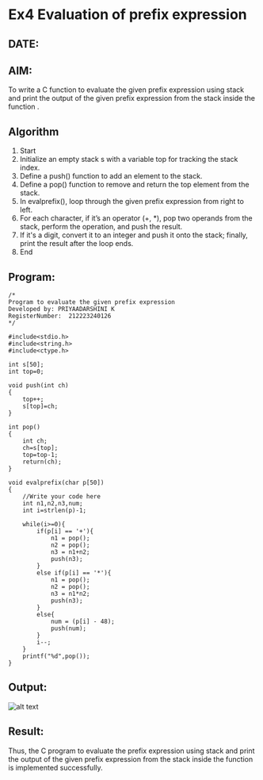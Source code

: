# Ex4 Evaluation of prefix expression
## DATE:
## AIM:
To write a C function to evaluate the given prefix expression using stack and print the output of the given prefix expression from the stack inside the function . 

## Algorithm
1. Start
2. Initialize an empty stack s with a variable top for tracking the stack index.
3. Define a push() function to add an element to the stack.
4. Define a pop() function to remove and return the top element from the stack.
5. In evalprefix(), loop through the given prefix expression from right to left.
6. For each character, if it’s an operator (+, *), pop two operands from the stack, perform the operation, and push the result.
7. If it's a digit, convert it to an integer and push it onto the stack; finally, print the result after the loop ends.
8. End  

## Program:
```
/*
Program to evaluate the given prefix expression
Developed by: PRIYAADARSHINI K
RegisterNumber:  212223240126
*/

#include<stdio.h>
#include<string.h>
#include<ctype.h>

int s[50];
int top=0;

void push(int ch)
{
	top++;
	s[top]=ch;
}

int pop()
{
	int ch;
	ch=s[top];
	top=top-1;
	return(ch);
}

void evalprefix(char p[50])
{
    //Write your code here 
    int n1,n2,n3,num;
    int i=strlen(p)-1;
    
    while(i>=0){
        if(p[i] == '+'){
            n1 = pop();
            n2 = pop();
            n3 = n1+n2;
            push(n3);
        }
        else if(p[i] == '*'){
            n1 = pop();
            n2 = pop();
            n3 = n1*n2;
            push(n3);
        }
        else{
            num = (p[i] - 48);
            push(num);
        }
        i--;
    }
    printf("%d",pop());
}
```

## Output:

![alt text](image-3.png)

## Result:
Thus, the C program to evaluate the prefix expression using stack and print the output of the given prefix expression from the stack inside the function is implemented successfully.
